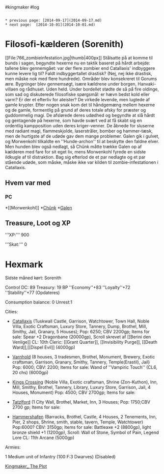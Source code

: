 #kingmaker #log

```ad-info

* previous page: [2014-09-17](2014-09-17.md)
* next page:  [2014-10-01](2014-10-01.md) 
```

# Filosofi-kælderen (Sorenith)  
 
[[File:766_zombieinfestation.jpg|thumb|400px]]
Stålsatte på at komme til bunds i sagen, begyndte hexerne nu en taktik baseret på hårdt arbejde: tallene blev gennemgået: var der flere zombier end Catallaxis' indbyggere kunne levere lig til? Faldt indbyggertallet drastisk? (Nej, nej ikke drastisk, men måske nok med flere hundrede). Områder blev konsekreret til Gorums ære. Bygninger blev gennemsøgt, isære kældrene under borgen, Hanvaki-villaen og rådhuset. Uden held. Under bordellet stødte de så på fire oldinge, som sad og diskuterede filosofiske spørgsmål: er hævn bedst kold eller varm? Er der et efterliv for ateister? De virkede levende, men lugtede af gamle krypter. Efter nogen snak kom det til håndgemæng mellem hexerne og de gamle, formentlig på grund af deres totale afsky for præster og guddommelig magi. De afslørede deres udødhed og begyndte at slå hårdt og gentagende på hexerne, som havde svært ved at få skabt sig en ordentlig kampposition uden deres kriger-venner. De åbnede for sluserne med radiant magi, flammeskjolde, laserstråler, bomber og hammer-tæsk, men de hurtigste af de udøde gav dem mange problemer. Galen gik i gulvet, og Morwenkohl tilkaldte en ''Hunde-archon'' til at beskytte den faldne elver. Men hunden blev også nedlagt, så Chûnk måtte trække Galen op af kælderen med fare for sit eget liv, mens Morwenkohl fyrede en sidste ildkugle af til distraktion. Bag sig efterlod de et par nedlagte og et par stående udøde, som måske, måske ikke var kilden til zombie-infestationen i Catallaxis.
## Hvem var med 
### PC 
 
*[[Morwenkohl]]
*[Chûnk](Chûnk%20Van%20Der%20Hamer.md)
*[Galen](Galen%20Jabir.md)
## Treasure, Loot og XP 
'''XP:''' 900
'''Skat:''' 0
# Hexmark  
Sidste måned kørt: Sorenith
Control DC: 89 Treasury: 19 BP 
 ''Economy''+83 ''Loyalty''+72 ''Stability''+77 (Opdateres)
Consumption balance: 0 Unrest:1
Cities:
* [Catallaxis](Catallaxis.md) (Tuskwall Castle, Garrison, Watchtower, Town Hall, Noble Villa, Exotic Craftsman, Luxury Store, Tannery, Dump, Brothel, Mill, Smithy, Jail, Granary, 5 Houses); Pop: 6250; CBV 2200gp; Items for sale: Spear +2 Dragonbane (20000gp), Scroll skrevet af [[Berini den Venlige]] CL: 10th Cleric: [[Grant Quarter]], [[Invisibility Purge]], [[Death Ward]],[[Dispel Evil]] (4000gp)
* [Varnhold](Varnhold.md) (8 houses, 3 tradesmen, Brothel, Monument, Brewery, Exotic craftsman, Garrison, Granary, Smithy, Tannery, Temple(Erastil), Jail) Pop: 6000; CBV: 2200; Items for sale: Wand of ''Vampiric Touch'' (CL6, 20 chs) (6000gp)
* [Kings Crossing](Kings%20Crossing.md) (Noble Villa, Exotic craftsman, Shrine (Zon-Kuthon), Inn, Mill, Smithy, Brothel, Tannery, Library, Luxury Store, Garrison, Jail, 4 Houses, Monument) Pop: 4500; CBV 2700gp; Items for sale: 
* [Tatzlford](Tatzlford.md) (1 City Wall, Brothel, Market, Inn, 3 Houses; Pop: 1750;CBV 2700 gp; Items for sale:
* [Hammershafen](Hammershafen.md) (Barracks, Brothel, Castle, 4 Houses, 2 Tenements, Inn, Pier, 2 shops, Shrine, smith, stable, tavern, Temple, Watchtower) Pop:6000? CBV: 3150gp; Items for sale: Battleaxe +2 (8800gp), light bronze shield +1 (1200gp), Scroll: Wall of Stone, Symbol of Pain, Legend Lore CL: 11th Arcane (5000gp)
Armies:
1 Medium unit of Infantry (100 F:3 Dwarves) (Disabled)
[Kingmaker_ The Plot](Kingmaker_%20The%20Plot.md)
